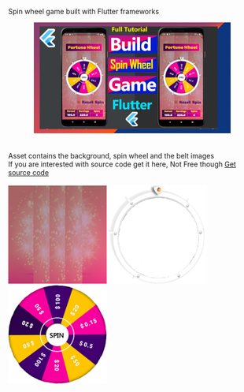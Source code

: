 Spin wheel game built with Flutter frameworks<br/>
<center><img src="cover_spin_wheel_game_flutter.jpg" width="400"/></center><br/><br/>
Asset contains the background,  spin wheel and the belt images</br> If you are interested with source code get it here, Not Free though <a href="https://t.me/codingtony">Get source code</a> </br></br>
<img src="bg.jpg" width="200"/> <img src="belt.png" width="200"/> <img src="wheel.png" width="200"/>
